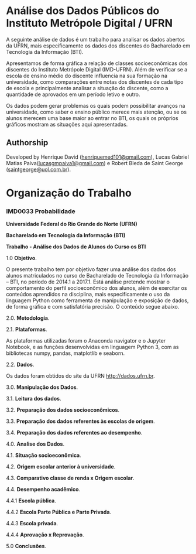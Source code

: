 # Análise dos Dados Públicos do Instituto Metrópole Digital / UFRN

A seguinte análise de dados é um trabalho para analisar os dados abertos da UFRN, mais especificamente os dados dos discentes do Bacharelado em Tecnologia da Informação (BTI).

Apresentamos de forma gráfica a relação de classes socioeconômicas dos discentes do Instituto Metrópole Digital (IMD-UFRN). Além de verificar se a escola de ensino médio do discente influencia na sua formação na universidade, como comparações entre notas dos discentes de cada tipo de escola e principalmente analisar a situação do discente, como a quantidade de aprovados em um período letivo e outro.

Os dados podem gerar problemas os quais podem possibilitar avanços na universidade, como saber o ensino público merece mais atenção, ou se os alunos merecem uma base maior ao entrar no BTI, os quais os próprios gráficos mostram as situações aqui apresentadas.

## Authorship
Developed by Henrique David (henriquemed101@gmail.com), Lucas Gabriel Matias Paiva(lucasgmpaiva1@gmail.com) e Robert Bleda de Saint George (saintgeorge@uol.com.br).

# Organização do Trabalho

### IMD0033 Probabilidade

**Universidade Federal do Rio Grande do Norte (UFRN)**

**Bacharelado em Tecnologia da Informação (BTI)**

**Trabalho - Análise dos Dados de Alunos do Curso os BTI**

1.0 **Objetivo**.

O presente trabalho tem por objetivo fazer uma análise dos dados dos alunos matriculados no curso de Bacharelado de Tecnologia da Informação – BTI, no período de 2014.1 a 2017.1. Está análise pretende mostrar o comportamento do perfil socioeconômico dos alunos, além de exercitar os conteúdos aprendidos na disciplina, mais especificamente o uso da linguagem Python como ferramenta de manipulação e exposição de dados, de forma gráfica e com satisfatória precisão. O conteúdo segue abaixo.

2.0. **Metodologia**.

2.1. **Plataformas**.

As plataformas utilizadas foram o Anaconda navigator e o Jupyter Notebook, e as funções desenvolvidas em linguagem Python 3, com as bibliotecas numpy, pandas, matplotlib e seaborn.

2.2. **Dados**.

Os dados foram obtidos do site da UFRN http://dados.ufrn.br.


3.0. **Manipulação dos Dados**.

3.1. **Leitura dos dados**.

3.2. **Preparação dos dados socioeconômicos**.

3.3. **Preparação dos dados referentes às escolas de origem**.

3.4. **Preparação dos dados referentes ao desempenho**.

4.0. **Analise dos Dados**.

4.1. **Situação socioeconômica**.

4.2. **Origem escolar anterior à universidade**.

4.3. **Comparativo classe de renda x Origem escolar**.

4.4. **Desempenho acadêmico**.

4.4.1 **Escola pública**.

4.4.2 **Escola Parte Pública e Parte Privada**.

4.4.3 **Escola privada**.

4.4.4 **Aprovação x Reprovação**.

5.0 **Conclusões**.

